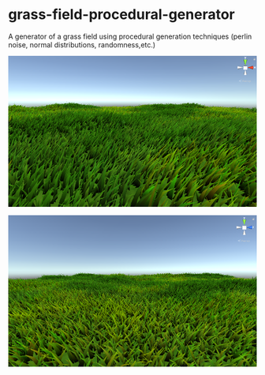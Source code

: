 # grass-field-procedural-generator
A generator of a grass field using procedural generation techniques (perlin noise, normal distributions, randomness,etc.)

![Alt text](grass1.png?raw=true "ScreenShot-1")

![Alt text](grass2.png?raw=true "ScreenShot-2")
